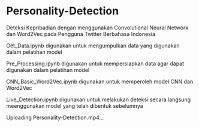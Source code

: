 # Personality-Detection
Deteksi Kepribadian dengan menggunakan Convolutional Neural Network dan Word2Vec pada Pengguna Twitter Berbahasa Indonesia

Get_Data.ipynb digunakan untuk mengumpulkan data yang digunakan dalam pelatihan model

Pre_Processing.ipynb digunakan untuk mempersiapkan data agar dapat digunakan dalam pelatihan model

CNN_Basic_Word2Vec.ipynb digunakan untuk memperoleh model CNN dan Word2Vec

Live_Detection.ipynb digunakan untuk melakukan deteksi secara langsung meenggunakan model yang telah dibentuk sebelumnya

Uploading Personality-Detection.mp4…
